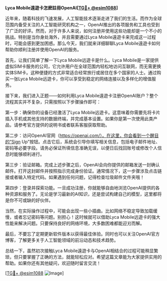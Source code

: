 **Lyca Mobile遠遊卡怎麽註冊OpenAI[[TG💪+ @esim1088](https://t.me/s/esim1088)]**

近年来，随着科技的飞速发展，人工智能技术逐渐走进了我们的生活。而作为全球范围内备受关注的人工智能研究机构之一，OpenAI推出的各项服务和工具也受到了广泛的好评。然而，对于许多人来说，如何注册并使用这些功能却是一个不小的挑战。特别是当你身处海外，并且需要通过Lyca Mobile遠遊卡来完成这一过程时，可能会感到更加困惑。那么今天，我们就来详细聊聊Lyca Mobile遠遊卡如何帮助你顺利注册并使用OpenAI的服务。

首先，让我们简单了解一下Lyca Mobile远遊卡是什么。Lyca Mobile是一家提供虚拟SIM卡服务的公司，它允许用户在全球范围内轻松地访问互联网，而无需更换实体SIM卡。这种便捷的方式非常适合经常旅行或居住在多个国家的人士。通过购买一张Lyca Mobile远遊卡，你可以享受到稳定的网络连接以及多样化的增值服务。

接下来，我们进入正题——如何利用Lyca Mobile遠遊卡注册OpenAI账户？整个流程其实并不复杂，只需按照以下步骤操作即可：

第一步：确保你的设备已经激活了Lyca Mobile远遊卡。这意味着你需要先将卡片插入手机或其他支持的数据终端，并完成基本设置。如果你是第一次使用此类产品，请参考官方提供的说明书或者联系客服获取帮助。

第二步：访问OpenAI官网（https://openai.com/）。在这里，你会看到一个醒目的“Sign Up”按钮。点击它后，系统会引导你填写相关信息，包括电子邮件地址、密码等必要字段。请务必保证所填信息准确无误，以便日后找回账号或修改个人信息时能够顺利进行。

第三步：验证邮箱。完成上述步骤之后，OpenAI会向你提供的邮箱发送一封确认邮件。打开这封邮件并按照指示完成身份验证。通常情况下，这一步骤涉及点击链接或者输入特定代码。如果遇到任何问题，记得检查垃圾邮件文件夹哦！

第四步：登录并探索功能。一旦成功注册，你就能够自由地浏览OpenAI提供的各种资源和服务了。无论是学习最新的AI知识，还是尝试构建自己的模型，这里都将是你不可或缺的好伙伴。

当然，在实际操作过程中，可能会出现一些小插曲。比如网络不稳定导致加载缓慢，或者忘记密码等问题。别担心！这时候就可以借助Lyca Mobile远遊卡的强大性能来解决问题。只要保持良好的网络环境，大多数困难都能迎刃而解。

最后，不要忘了定期更新软件版本以获得最佳体验。同时也可以关注OpenAI官方博客，了解更多关于人工智能领域的前沿动态和技术趋势。

总结一下，虽然初次接触Lyca Mobile遠遊卡与OpenAI相结合的过程可能稍显繁琐，但只要掌握了正确的方法，就能轻松应对。希望这篇文章能为大家提供实用的帮助。如果你还有其他疑问，欢迎随时留言交流！

[[TG💪+ @esim1088](https://t.me/s/esim1088) ![Image](https://i.postimg.cc/4NQfJmqS/Snipaste-2025-05-13-00-14-12.png)]